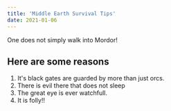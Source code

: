 ```yaml
---
title: 'Middle Earth Survival Tips'
date: 2021-01-06
---
```


One does not simply walk into Mordor!

## Here are some reasons

1. It's black gates are guarded by more than just orcs.
2. There is evil there that does not sleep
3. The great eye is ever watchfull.
4. It is folly!!

